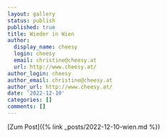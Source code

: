 ```yaml
---
layout: gallery
status: publish
published: true
title: Wieder in Wien
author:
  display_name: cheesy
  login: cheesy
  email: christine@cheesy.at
  url: http://www.cheesy.at/
author_login: cheesy
author_email: christine@cheesy.at
author_url: http://www.cheesy.at/
date: '2022-12-10'
categories: []
comments: []
---
```


[Zum Post]({% link _posts/2022-12-10-wien.md %})